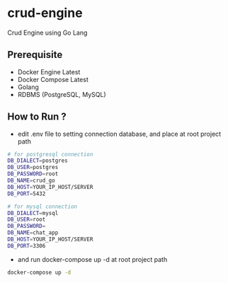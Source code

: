 # crud-engine
Crud Engine using Go Lang

## Prerequisite
- Docker Engine Latest
- Docker Compose Latest 
- Golang
- RDBMS (PostgreSQL, MySQL)

## How to Run ?
- edit .env file to setting connection database, and place at root project path
```sh
# for postgresql connection
DB_DIALECT=postgres
DB_USER=postgres
DB_PASSWORD=root
DB_NAME=crud_go
DB_HOST=YOUR_IP_HOST/SERVER
DB_PORT=5432

# for mysql connection
DB_DIALECT=mysql
DB_USER=root
DB_PASSWORD=
DB_NAME=chat_app
DB_HOST=YOUR_IP_HOST/SERVER
DB_PORT=3306
```
- and run docker-compose up -d at root project path
```sh
docker-compose up -d
```
